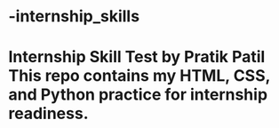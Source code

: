 # -internship_skills
# Internship Skill Test by Pratik Patil  This repo contains my HTML, CSS, and Python practice for internship readiness.
